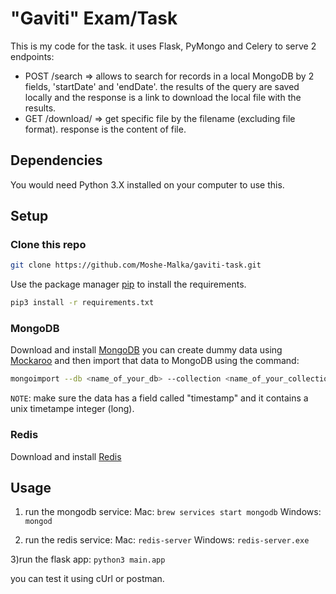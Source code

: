 # "Gaviti" Exam/Task

This is my code for the task.
it uses Flask, PyMongo and Celery to serve 2 endpoints:
- POST /search => allows to search for records in a local MongoDB by 2 fields, 'startDate' and 'endDate'. the results of the query are saved locally and the response is a link to download the local file with the results.
- GET /download/<filename> => get specific file by the filename (excluding file format). response is the content of file.

## Dependencies
You would need Python 3.X installed on your computer to use this.

## Setup

### Clone this repo
```bash
git clone https://github.com/Moshe-Malka/gaviti-task.git
```

Use the package manager [pip](https://pip.pypa.io/en/stable/) to install the requirements.

```bash
pip3 install -r requirements.txt
```
### MongoDB
Download and install [MongoDB](https://www.mongodb.com/try/download/community)
you can create dummy data using [Mockaroo](https://www.mockaroo.com/) and then import that data to MongoDB using the command:
```bash
mongoimport --db <name_of_your_db> --collection <name_of_your_collection> --drop --file <json_file_path>
```
`NOTE`: make sure the data has a field called "timestamp" and it contains a unix timetampe integer (long).

### Redis
Download and install [Redis](https://redis.io/topics/quickstart)

## Usage
1) run the mongodb service:
Mac:
```brew services start mongodb```
Windows:
```mongod```

2) run the redis service:
Mac:
```redis-server```
Windows:
```redis-server.exe```

3)run the flask app:
```python3 main.app```

you can test it using cUrl or postman.